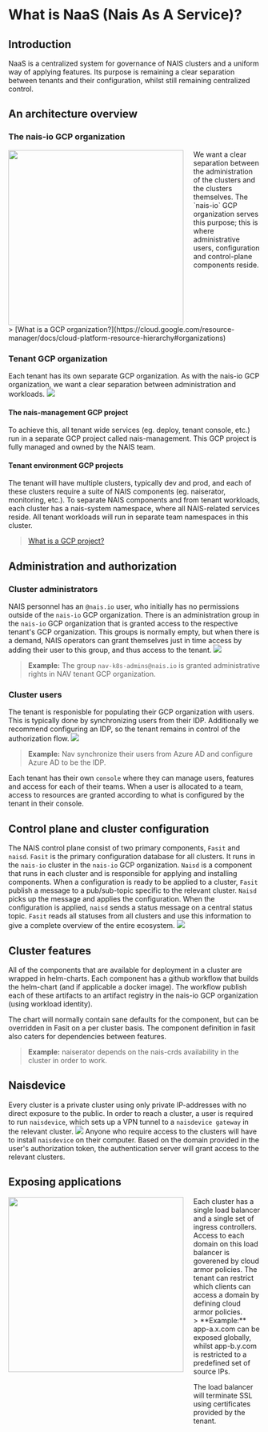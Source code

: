 # What is NaaS (Nais As A Service)?

## Introduction
NaaS is a centralized system for governance of NAIS clusters and a uniform way of applying features.
Its purpose is remaining a clear separation between tenants and their configuration, whilst still remaining centralized control.

## An architecture overview
### The nais-io GCP organization
<span style="display:flex">
<img src="/assets/naas-nais-io-org.png" width="350" style="margin-right:20px"/>
<span>
We want a clear separation between the administration of the clusters and the clusters themselves. 
The `nais-io` GCP organization serves this purpose; this is where administrative users, configuration and control-plane components reside.
</span>
</span>
> [What is a GCP organization?](https://cloud.google.com/resource-manager/docs/cloud-platform-resource-hierarchy#organizations)


### Tenant GCP organization
Each tenant has its own separate GCP organization.
As with the nais-io GCP organization, we want a clear separation between administration and workloads.
![](/assets/naas-partner-org.png)

#### The nais-management GCP project
To achieve this, all tenant wide services (eg. deploy, tenant console, etc.) run in a separate GCP project called nais-management.
This GCP project is fully managed and owned by the NAIS team.

#### Tenant environment GCP projects
The tenant will have multiple clusters, typically dev and prod, and each of these clusters require a suite of NAIS components (eg. naiserator, monitoring, etc.).
To separate NAIS components and from tenant workloads, each cluster has a nais-system namespace, where all NAIS-related services reside.
All tenant workloads will run in separate team namespaces in this cluster.

> [ What is a GCP project?](https://cloud.google.com/resource-manager/docs/cloud-platform-resource-hierarchy#projects)


## Administration and authorization
### Cluster administrators
NAIS personnel has an `@nais.io` user, who initially has no permissions outside of the `nais-io` GCP organization.
There is an administration group in the `nais-io` GCP organization that is granted access to the respective tenant's GCP organization.
This groups is normally empty, but when there is a demand, NAIS operators can grant themselves just in time access by adding their user to this group, and thus access to the tenant.
![](/assets/naas-admin-groups.png)
> **Example:** The group `nav-k8s-admins@nais.io` is granted administrative rights in NAV tenant GCP organization.

### Cluster users
The tenant is responisble for populating their GCP organization with users.
This is typically done by synchronizing users from their IDP.
Additionally we recommend configuring an IDP, so the tenant remains in control of the authorization flow.
![](/assets/naas-user-admin.png)
> **Example:** Nav synchronize their users from Azure AD and configure Azure AD to be the IDP.

Each tenant has their own `console` where they can manage users, features and access for each of their teams.
When a user is allocated to a team, access to resources are granted according to what is configured by the tenant in their console.

## Control plane and cluster configuration
The NAIS control plane consist of two primary components, `Fasit` and `naisd`.
`Fasit` is the primary configuration database for all clusters.
It runs in the `nais-io` cluster in the `nais-io` GCP organization.
`Naisd` is a component that runs in each cluster and is responsible for applying and installing components.
When a configuration is ready to be applied to a cluster, `Fasit` publish a message to a pub/sub-topic specific to the relevant cluster.
`Naisd` picks up the message and applies the configuration.
When the configuration is applied, `naisd` sends a status message on a central status topic.
`Fasit` reads all statuses from all clusters and use this information to give a complete overview of the entire ecosystem.
![](/assets/naas-control-plane.png)

## Cluster features
All of the components that are available for deployment in a cluster are wrapped in helm-charts.
Each component has a github workflow that builds the helm-chart (and if applicable a docker image).
The workflow publish each of these artifacts to an artifact registry in the nais-io GCP organization (using workload identity).

The chart will normally contain sane defaults for the component, but can be overridden in Fasit on a per cluster basis.
The component definition in fasit also caters for dependencies between features.
> **Example:** naiserator depends on the nais-crds availability in the cluster in order to work.

## Naisdevice
Every cluster is a private cluster using only private IP-addresses with no direct exposure to the public.
In order to reach a cluster, a user is required to run `naisdevice`, which sets up a VPN tunnel to a `naisdevice gateway` in the relevant cluster.
![](/assets/naas-naisdevice.png)
Anyone who require access to the clusters will have to install `naisdevice` on their computer.
Based on the domain provided in the user's authorization token, the authentication server will grant access to the relevant clusters.

## Exposing applications
<span style="display:flex">
<img src="/assets/naas-loadbalancing.png" width="350" style="margin-right:20px"/>
<span>
Each cluster has a single load balancer and a single set of ingress controllers.
Access to each domain on this load balancer is goverened by cloud armor policies.
The tenant can restrict which clients can access a domain by defining cloud armor policies. <br/>
> **Example:** app-a.x.com can be exposed globally, whilst app-b.y.com is restricted to a predefined set of source IPs.

The load balancer will terminate SSL using certificates provided by the tenant.
</span>
</span>

